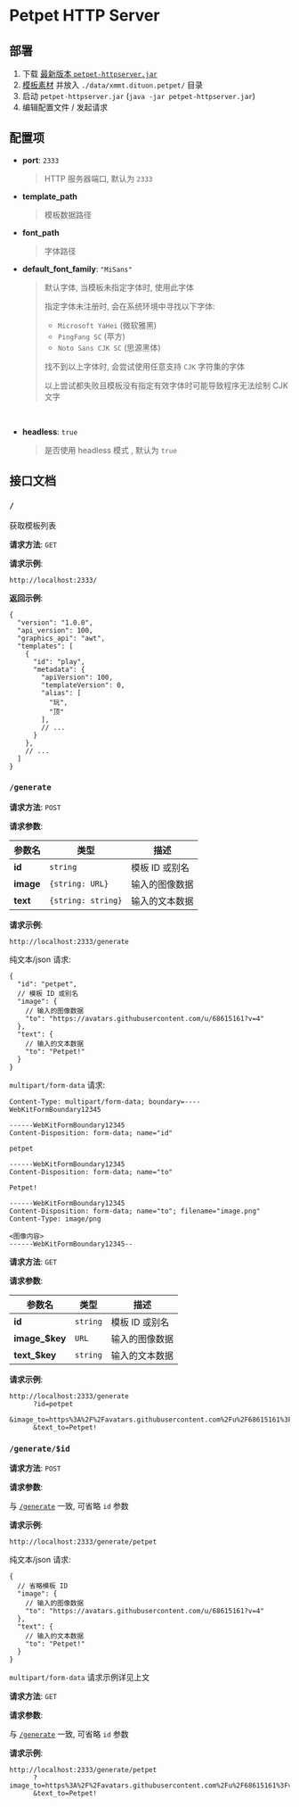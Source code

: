 # Petpet HTTP Server

## 部署

1. 下载 [最新版本 `petpet-httpserver.jar`](https://github.com/Dituon/petpet/releases)
2. [模板素材](https://github.com/Dituon/petpet-templates) 并放入 `./data/xmmt.dituon.petpet/` 目录
3. 启动 `petpet-httpserver.jar` (`java -jar petpet-httpserver.jar`)
4. 编辑配置文件 / 发起请求

## 配置项

- **port**: `2333`

  > HTTP 服务器端口, 默认为 `2333`

- **template_path**

  > 模板数据路径

- **font_path**

  > 字体路径

- **default_font_family**: `"MiSans"`

  > 默认字体, 当模板未指定字体时, 使用此字体
  >
  > 指定字体未注册时, 会在系统环境中寻找以下字体:
  > - `Microsoft YaHei` (微软雅黑)
  > - `PingFang SC` (苹方)
  > - `Noto Sans CJK SC` (思源黑体)
  >
  > 找不到以上字体时, 会尝试使用任意支持 `CJK` 字符集的字体
  >
  > 以上尝试都失败且模板没有指定有效字体时可能导致程序无法绘制 CJK 文字
  <br/>

- **headless**: `true`

  > 是否使用 headless 模式 , 默认为 `true`

## 接口文档

### **`/`**

获取模板列表

**请求方法**: `GET`

**请求示例**:

`http://localhost:2333/`

**返回示例**:

```json5
{
  "version": "1.0.0",
  "api_version": 100,
  "graphics_api": "awt",
  "templates": [
    {
      "id": "play",
      "metadata": {
        "apiVersion": 100,
        "templateVersion": 0,
        "alias": [
          "玩",
          "顶"
        ],
        // ...
      }
    },
    // ...
  ]
}
```

### **`/generate`**

**请求方法**: `POST`

**请求参数**:

| 参数名       | 类型                 | 描述        |
|-----------|--------------------|-----------|
| **id**    | `string`           | 模板 ID 或别名 |
| **image** | `{string: URL}`    | 输入的图像数据   |
| **text**  | `{string: string}` | 输入的文本数据   |

**请求示例**:

`http://localhost:2333/generate`

纯文本/json 请求:

```json5
{
  "id": "petpet",
  // 模板 ID 或别名
  "image": {
    // 输入的图像数据
    "to": "https://avatars.githubusercontent.com/u/68615161?v=4"
  },
  "text": {
    // 输入的文本数据
    "to": "Petpet!"
  }
}
```

`multipart/form-data` 请求:

```text
Content-Type: multipart/form-data; boundary=----WebKitFormBoundary12345

------WebKitFormBoundary12345
Content-Disposition: form-data; name="id"

petpet

------WebKitFormBoundary12345
Content-Disposition: form-data; name="to"

Petpet!

------WebKitFormBoundary12345
Content-Disposition: form-data; name="to"; filename="image.png"
Content-Type: image/png

<图像内容>
------WebKitFormBoundary12345--
```

**请求方法**: `GET`

**请求参数**:

| 参数名            | 类型       | 描述        |
|----------------|----------|-----------|
| **id**         | `string` | 模板 ID 或别名 |
| **image_$key** | `URL`    | 输入的图像数据   |
| **text_$key**  | `string` | 输入的文本数据   |

**请求示例**:

```text
http://localhost:2333/generate
      ?id=petpet
      &image_to=https%3A%2F%2Favatars.githubusercontent.com%2Fu%2F68615161%3Fv%3D4
      &text_to=Petpet!
```

### **`/generate/$id`**

**请求方法**: `POST`

**请求参数**:

与 [`/generate`](#generate) 一致, 可省略 `id` 参数

**请求示例**:

`http://localhost:2333/generate/petpet`

纯文本/json 请求:

```json5
{
  // 省略模板 ID
  "image": {
    // 输入的图像数据
    "to": "https://avatars.githubusercontent.com/u/68615161?v=4"
  },
  "text": {
    // 输入的文本数据
    "to": "Petpet!"
  }
}
```

`multipart/form-data` 请求示例详见上文

**请求方法**: `GET`

**请求参数**:

与 [`/generate`](#generate) 一致, 可省略 `id` 参数

**请求示例**:

```text
http://localhost:2333/generate/petpet
      ?image_to=https%3A%2F%2Favatars.githubusercontent.com%2Fu%2F68615161%3Fv%3D4
      &text_to=Petpet!
```
